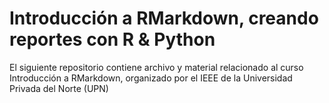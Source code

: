 # Introducción a RMarkdown, creando reportes con R & Python
El siguiente repositorio contiene archivo y material relacionado al curso Introducción a RMarkdown, organizado por el IEEE de la Universidad Privada del Norte (UPN)
